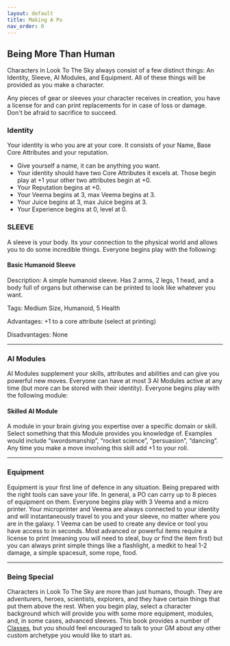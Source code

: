 ```yaml
---
layout: default
title: Making A Po
nav_order: 0
---
```


## Being More Than Human
Characters in Look To The Sky always consist of a few distinct things: An Identity, Sleeve, AI Modules, and Equipment. All of these things will be provided as you make a character.

Any pieces of gear or sleeves your character receives in creation, you have a license for and can print replacements for in case of loss or damage. Don't be afraid to sacrifice to succeed.

### Identity
Your identity is who you are at your core. It consists of your Name, Base Core Attributes and your reputation.

- Give yourself a name, it can be anything you want.
- Your identity should have two Core Attributes it excels at. Those begin play at +1 your other two attributes begin at +0.
- Your Reputation begins at +0.
- Your Veema begins at 3, max Veema begins at 3.
- Your Juice begins at 3, max Juice begins at 3.
- Your Experience begins at 0, level at 0.

### SLEEVE
A sleeve is your body. Its your connection to the physical world and allows you to do some incredible things. Everyone begins play with the following:

#### Basic Humanoid Sleeve
Description: A simple humanoid sleeve. Has 2 arms, 2 legs, 1 head, and a body full of organs but otherwise can be printed to look like whatever you want.

Tags: Medium Size, Humanoid, 5 Health

Advantages: +1 to a core attribute (select at printing)

Disadvantages: None

---

### AI Modules
AI Modules supplement your skills, attributes and abilities and can give you powerful new moves. Everyone can have at most 3 AI Modules active at any time (but more can be stored with their identity). Everyone begins play with the following module:

#### Skilled AI Module
A module in your brain giving you expertise over a specific domain or skill. Select something that this Module provides you knowledge of. Examples would include “swordsmanship”, “rocket science”, “persuasion”, “dancing”. Any time you make a move involving this skill add +1 to your roll.

---

### Equipment
Equipment is your first line of defence in any situation. Being prepared with the right tools can save your life. In general, a PO can carry up to 8 pieces of equipment on them. Everyone begins play with 3 Veema and a micro printer. Your microprinter and Veema are always connected to your identity and will instantaneously travel to you and your sleeve, no matter where you are in the galaxy. 1 Veema can be used to create any device or tool you have access to in seconds. Most advanced or powerful items require a license to print (meaning you will need to steal, buy or find the item first) but you can always print simple things like a flashlight, a medkit to heal 1-2 damage, a simple spacesuit, some rope, food.

---

### Being Special
Characters in Look To The Sky are more than just humans, though. They are adventurers, heroes, scientists, explorers, and they have certain things that put them above the rest. When you begin play, select a character background which will provide you with some more equipment, modules, and, in some cases, advanced sleeves. This book provides a number of [Classes](Classes), but you should feel encouraged to talk to your GM about any other custom archetype you would like to start as.